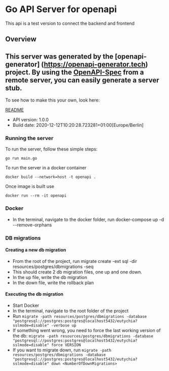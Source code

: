 # Go API Server for openapi

This api is a test version to connect the backend and frontend

## Overview
This server was generated by the [openapi-generator]
(https://openapi-generator.tech) project.
By using the [OpenAPI-Spec](https://github.com/OAI/OpenAPI-Specification) from a remote server, you can easily generate a server stub.  
-

To see how to make this your own, look here:

[README](https://openapi-generator.tech)

- API version: 1.0.0
- Build date: 2020-12-12T10:20:28.723281+01:00[Europe/Berlin]


### Running the server
To run the server, follow these simple steps:

```
go run main.go
```

To run the server in a docker container
```
docker build --network=host -t openapi .
```

Once image is built use
```
docker run --rm -it openapi 
```

### Docker
- In the terminal, navigate to the docker folder, run docker-compose up -d --remove-orphans

### DB migrations

#### Creating a new db migration
- From the root of the project, run migrate create -ext sql -dir resources/postgres/dbmigrations -seq <NameOfMigrationFile>
- This should create 2 db migration files, one up and one down.
- In the up file, write the db migration
- In the down file, write the rollback plan

#### Executing the db migration
- Start Docker 
- In the terminal, navigate to the root folder of the project
- Run `migrate -path resources/postgres/dbmigrations -database "postgresql://postgres:postgres@localhost5432/eutychia?sslmode=disable" -verbose up`
- If something went wrong, you need to force the last working version of the db:
`migrate -path resources/postgres/dbmigrations -database "postgresql://postgres:postgres@localhost5432/eutychia?sslmode=disable" force VERSION` 
- If you want to migrate down, run `migrate -path resources/postgres/dbmigrations -database "postgresql://postgres:postgres@localhost5432/eutychia?sslmode=disable" down <NumberOfDownMigrations>` 

